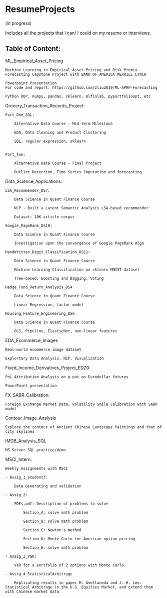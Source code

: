 # ResumeProjects
(in progress)

Includes all the projects that I can/ I could on my resume or interviews.

Table of Content:
----------------------
ML_Empirical_Asset_Pricing

    Machine Learning in Empirical Asset Pricing and Risk Premia Forecasting Capstone Project with BANK OF AMERICA MERRILL LYNCH

    Powerpoint Presentation
    For code and report: https://github.com/zliu2019/ML-APRP-Forecasting

    Python OOP, numpy, pandas, sklearn, mlfinlab, pyportfolioopt, etc

Grocery_Transaction_Records_Project:

    Part_One_SQL: 

        Alternative Data Course - Mid-term Milestone
        
        EDA, Data Cleaning and Product Clustering 
        
        SQL, regular expression, sklearn
        
        
    Part_Two:

        Alternative Data Course - Final Project
        
        Outlier Detection, Time Series Imputation and forecasting

Data_Science_Applications:

    LSA_Recommender_DS7:

        Data Science in Quant Finance Course

        NLP - Built a Latent Semantic Analysis LSA-based recommender 
        
        Dataset: 10K article corpus

    Google_PageRank_DS10:

        Data Science in Quant Finance Course
        
        Investigation upon the convergence of Google PageRank Algo

    HandWritten_Digit_Classification_DS11:

        Data Science in Quant Finance Course
        
        Machine Learning Classification on sklearn MNIST dataset
        
        Tree-based, boosting and Bagging, Voting
    
    Hedge_Fund_Return_Analysis_DS4

        Data Science in Quant Finance Course

        Linear Regression, factor model
    
    Housing_Feature_Engineering_DS6

        Data Science in Quant Finance Course

        OLS, Pipeline, ElasticNet, non-linear features

EDA_Ecommerce_Images

    Real-world ecommerce image dataset

    Explortary Data Analysis, NLP, Visualization

Fixed_Income_Derivatives_Project_EDZ0:

    PnL Attribution Analysis on a put on Eurodollar futures
    
    PowerPoint presentation

FX_SABR_Calibration:

    Foreign Exchange Market Data, Volatility Smile Calibration with SABR model

Contour_Image_Analysis

    Explore the contour of Ancient Chinese Landscape Paintings and that of city skylines
    
IMDB_Analysis_SQL
    
    MS Server SQL practice/demo
    
MSCI_Intern:

    Weekly Assignments with MSCI
    
    - Assig_1_StudentT:
    
        Data Generating and validation
        
    - Assig_2:
    
        PDEs.pdf: Description of problems to solve
        
            Section_A: solve math problem
            
            Section_B: solve math problem
            
            Section_C: Newton's method
            
            Section_D: Monte Carlo for American option pricing
            
            Section_E: solve math problem
            
    - Assig_3_VaR:
    
        VaR for a portfolio of 2 options with Monte Carlo.
        
    - Assig_4_StatisticalArbitrage
    
        Replicating results in paper M. Avellaneda and J.-H. Lee. Statistical Arbitrage in the U.S. Equities Market, and extend them with Chinese market data


